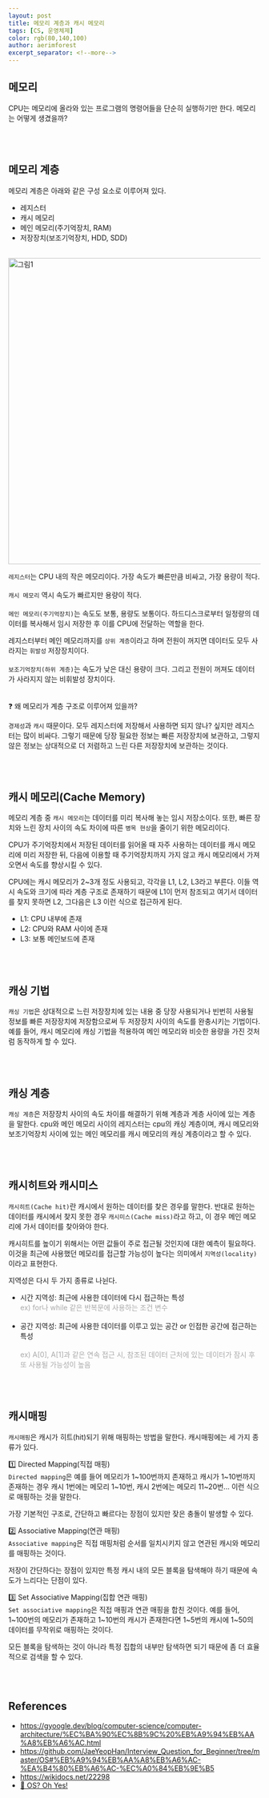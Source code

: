 ```yaml
---
layout: post
title: 메모리 계층과 캐시 메모리
tags: [CS, 운영체제]
color: rgb(80,140,100) 
author: aerimforest
excerpt_separator: <!--more-->
---
```


## 메모리
CPU는 메모리에 올라와 있는 프로그램의 명령어들을 단순히 실행하기만 한다. 메모리는 어떻게 생겼을까?  

<!--more-->

<br><br>

## 메모리 계층
메모리 계층은 아래와 같은 구성 요소로 이루어져 있다.
- 레지스터
- 캐시 메모리
- 메인 메모리(주기억장치, RAM)
- 저장장치(보조기억장치, HDD, SDD)  
  <br>

<img width="612" alt="그림1" src="https://user-images.githubusercontent.com/52696359/201512426-f77c27ad-2bb6-4569-bf93-6f2ee584f1c4.png">  

<br>

`레지스터`는 CPU 내의 작은 메모리이다. 가장 속도가 빠른만큼 비싸고, 가장 용량이 적다.  
<br>
`캐시 메모리` 역시 속도가 빠르지만 용량이 적다.    
<br>
`메인 메모리(주기억장치)`는 속도도 보통, 용량도 보통이다. 하드디스크로부터 일정량의 데이터를 복사해서 임시 저장한 후 이를 CPU에 전달하는 역할을 한다.  

레지스터부터 메인 메모리까지를 `상위 계층`이라고 하며 전원이 꺼지면 데이터도 모두 사라지는 `휘발성` 저장장치이다.  
<br>
`보조기억장치(하위 계층)`는 속도가 낮은 대신 용량이 크다. 그리고 전원이 꺼져도 데이터가 사라지지 않는 비휘발성 장치이다.   
<br><br>
❓ 왜 메모리가 계층 구조로 이루어져 있을까?  

`경제성`과 `캐시` 때문이다. 모두 레지스터에 저장해서 사용하면 되지 않나? 싶지만 레지스터는 많이 비싸다. 그렇기 때문에 당장 필요한 정보는 빠른 저장장치에 보관하고, 그렇지 않은 정보는 상대적으로 더 저렴하고 느린 다른 저장장치에 보관하는 것이다. 

<br><br>

## 캐시 메모리(Cache Memory)
메모리 계층 중 `캐시 메모리`는 데이터를 미리 복사해 놓는 임시 저장소이다. 또한, 빠른 장치와 느린 장치 사이의 속도 차이에 따른 `병목 현상`을 줄이기 위한 메모리이다.   

CPU가 주기억장치에서 저장된 데이터를 읽어올 때 자주 사용하는 데이터를 캐시 메모리에 미리 저장한 뒤, 다음에 이용할 때 주기억장치까지 가지 않고 캐시 메모리에서 가져오면서 속도를 향상시킬 수 있다.  

CPU에는 캐시 메모리가 2~3개 정도 사용되고, 각각을 L1, L2, L3라고 부른다. 이들 역시 속도와 크기에 따라 계층 구조로 존재하기 때문에 L1이 먼저 참조되고 여기서 데이터를 찾지 못하면 L2, 그다음은 L3 이런 식으로 접근하게 된다.

- L1: CPU 내부에 존재
- L2: CPU와 RAM 사이에 존재
- L3: 보통 메인보드에 존재

<br><br>

## 캐싱 기법
`캐싱 기법`은 상대적으로 느린 저장장치에 있는 내용 중 당장 사용되거나 빈번히 사용될 정보를 빠른 저장장치에 저장함으로써 두 저장장치 사이의 속도를 완충시키는 기법이다. 예를 들어, 캐시 메모리에 캐싱 기법을 적용하여 메인 메모리와 비슷한 용량을 가진 것처럼 동작하게 할 수 있다. 

<br><br>

## 캐싱 계층
`캐싱 계층`은 저장장치 사이의 속도 차이를 해결하기 위해 계층과 계층 사이에 있는 계층을 말한다. cpu와 메인 메모리 사이의 레지스터는 cpu의 캐싱 계층이며, 캐시 메모리와 보조기억장치 사이에 있는 메인 메모리를 캐시 메모리의 캐싱 계층이라고 할 수 있다.  

<br><br>

## 캐시히트와 캐시미스
`캐시히트(Cache hit)`란 캐시에서 원하는 데이터를 찾은 경우를 말한다. 반대로 원하는 데이터를 캐시에서 찾지 못한 경우 `캐시미스(Cache miss)`라고 하고, 이 경우 메인 메모리에 가서 데이터를 찾아와야 한다.  

캐시히트를 높이기 위해서는 어떤 값들이 주로 접근될 것인지에 대한 예측이 필요하다. 이것을 최근에 사용했던 메모리를 접근할 가능성이 높다는 의미에서 `지역성(locality)`이라고 표현한다.  

지역성은 다시 두 가지 종류로 나뉜다.

- 시간 지역성: 최근에 사용한 데이터에 다시 접근하는 특성<br>
  <font color='#A9A9A9'>ex) for나 while 같은 반복문에 사용하는 조건 변수</font><br><br>
- 공간 지역성: 최근에 사용한 데이터를 이루고 있는 공간 or 인접한 공간에 접근하는 특성<br>    
  <font color='#A9A9A9'>ex) A[0], A[1]과 같은 연속 접근 시, 참조된 데이터 근처에 있는 데이터가 잠시 후 또 사용될 가능성이 높음</font>

<br><br>

## 캐시매핑
`캐시매핑`은 캐시가 히트(hit)되기 위해 매핑하는 방법을 말한다. 캐시매핑에는 세 가지 종류가 있다.

1️⃣ Directed Mapping(직접 매핑)  
`Directed mapping`은 예를 들어 메모리가 1~100번까지 존재하고 캐시가 1~10번까지 존재하는 경우 캐시 1번에는 메모리 1~10번, 캐시 2번에는 메모리 11~20번... 이런 식으로 매핑하는 것을 말한다.  

가장 기본적인 구조로, 간단하고 빠르다는 장점이 있지만 잦은 충돌이 발생할 수 있다.  

2️⃣ Associative Mapping(연관 매핑)  
`Associative mapping`은 직접 매핑처럼 순서를 일치시키지 않고 연관된 캐시와 메모리를 매핑하는 것이다.   

저장이 간단하다는 장점이 있지만 특정 캐시 내의 모든 블록을 탐색해야 하기 때문에 속도가 느리다는 단점이 있다.  

3️⃣ Set Associative Mapping(집합 연관 매핑)  
`Set associative mapping`은 직접 매핑과 연관 매핑을 합친 것이다. 예를 들어, 1~100번의 메모리가 존재하고 1~10번의 캐시가 존재한다면 1~5번의 캐시에 1~50의 데이터를 무작위로 매핑하는 것이다.   

모든 블록을 탐색하는 것이 아니라 특정 집합의 내부만 탐색하면 되기 때문에 좀 더 효율적으로 검색을 할 수 있다. 

<br><br>

## References
- https://gyoogle.dev/blog/computer-science/computer-architecture/%EC%BA%90%EC%8B%9C%20%EB%A9%94%EB%AA%A8%EB%A6%AC.html
- https://github.com/JaeYeopHan/Interview_Question_for_Beginner/tree/master/OS#%EB%A9%94%EB%AA%A8%EB%A6%AC-%EA%B4%80%EB%A6%AC-%EC%A0%84%EB%9E%B5
- https://wikidocs.net/22298
- [📖 OS? Oh Yes!]()